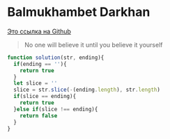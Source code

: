 # Balmukhambet Darkhan
[Это ссылка на Github](https://github.com/KazakhBas1k)
>No one will believe it until you believe it yourself
```javascript
function solution(str, ending){
  if(ending == ''){
    return true
  }
  let slice = ''
  slice = str.slice(-(ending.length), str.length)
  if(slice == ending){
    return true
  }else if(slice !== ending){
    return false
  }
}
```